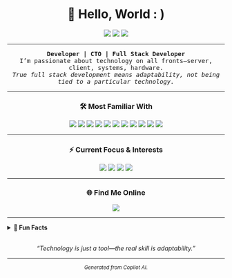 <h1 align="center">👋 Hello, World : )</h1>

<p align="center">
  <img src="https://img.shields.io/badge/CTO-%F0%9F%92%BB-blue?style=for-the-badge"/>
  <img src="https://img.shields.io/badge/Full%20Stack%20Developer-%F0%9F%92%A1-green?style=for-the-badge"/>
  <img src="https://img.shields.io/badge/Business%20Founder-%F0%9F%92%B0-lightgrey?style=for-the-badge"/>
</p>

---

<p align="center">
  <samp>
    <b>Developer | CTO | Full Stack Developer</b><br>
    I’m passionate about technology on all fronts—server, client, systems, hardware.<br>
    <i>True full stack development means adaptability, not being tied to a particular technology.</i>
  </samp>
</p>

---

<h3 align="center">🛠️ Most Familiar With</h3>
<p align="center">
  <img src="https://img.shields.io/badge/Java-ED8B00?style=for-the-badge&logo=openjdk&logoColor=white"/>
  <img src="https://img.shields.io/badge/JavaScript-F7DF1E?style=for-the-badge&logo=javascript&logoColor=black"/>
  <img src="https://img.shields.io/badge/HTML5-E34F26?style=for-the-badge&logo=html5&logoColor=white"/>
  <img src="https://img.shields.io/badge/CSS3-1572B6?style=for-the-badge&logo=css3&logoColor=white"/>
  <img src="https://img.shields.io/badge/TypeScript-3178C6?style=for-the-badge&logo=typescript&logoColor=white"/>
  <img src="https://img.shields.io/badge/Vue.js-4FC08D?style=for-the-badge&logo=vue.js&logoColor=white"/>
  <img src="https://img.shields.io/badge/React-20232A?style=for-the-badge&logo=react&logoColor=61DAFB"/>
  <img src="https://img.shields.io/badge/C-00599C?style=for-the-badge&logo=c&logoColor=white"/>
  <img src="https://img.shields.io/badge/C++-00599C?style=for-the-badge&logo=c%2B%2B&logoColor=white"/>
  <img src="https://img.shields.io/badge/Zig-F7A41D?style=for-the-badge&logo=zig&logoColor=black"/>
  <img src="https://img.shields.io/badge/Rust-000000?style=for-the-badge&logo=rust&logoColor=white"/>
</p>

---

<h3 align="center">⚡ Current Focus & Interests</h3>
<p align="center">
  <img src="https://img.shields.io/badge/-Low%20Level%20Optimization-blueviolet?style=flat-square"/>
  <img src="https://img.shields.io/badge/-Game%20Programming-orange?style=flat-square"/>
  <img src="https://img.shields.io/badge/-Hardware%20Development-teal?style=flat-square"/>
  <img src="https://img.shields.io/badge/-Linux%20Systems-black?style=flat-square"/>
</p>

---

<h3 align="center">🌐 Find Me Online</h3>
<p align="center">
  <a href="https://haceral.com" target="_blank">
    <img src="https://img.shields.io/badge/Website-haceral.com-blueviolet?style=for-the-badge&logo=google-chrome"/>
  </a>
</p>

---

<details>
  <summary><b>🧩 Fun Facts</b></summary>
  <ul>
    <li>💡 Always exploring new technologies, languages, and paradigms</li>
    <li>🎮 Game programming is my creative outlet</li>
    <li>🐧 Linux is my playground</li>
    <li>🤝 Open to collaboration – let’s build something awesome!</li>
  </ul>
</details>

<br/>

<p align="center">
  <em>“Technology is just a tool—the real skill is adaptability.”</em>
</p>

---

<p align="center">
  <sub><i>Generated from Copilot AI.</i></sub>
</p>
